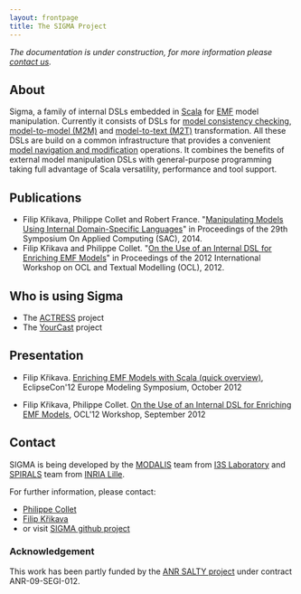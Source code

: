```yaml
---
layout: frontpage
title: The SIGMA Project
---
```


_The documentation is under construction, for more information please [contact us](#contact)._

## About ##

Sigma, a family of internal DSLs embedded in [Scala](http://scala-lang.org) for [EMF](http://www.eclipse.org/modeling/emf/) model manipulation.
Currently it consists of DSLs for [model consistency checking](model-consistency-checking.html), [model-to-model (M2M)](m2m-transformation.html) and [model-to-text (M2T)](m2t-transformation.html) transformation.
All these DSLs are build on a common infrastructure that provides a convenient [model navigation and modification](model-navigation-and-modification.html) operations.
It combines the benefits of external model manipulation DSLs with general-purpose programming taking full advantage of Scala versatility, performance and tool support.

## Publications ##

* Filip Křikava, Philippe Collet and Robert France. "[Manipulating Models Using Internal Domain-Specific Languages](http://hal.inria.fr/hal-00951803)" in Proceedings of the 29th Symposium On Applied Computing (SAC), 2014.
* Filip Křikava and Philippe Collet. "[On the Use of an Internal DSL for Enriching EMF Models](http://st.inf.tu-dresden.de/OCL2012/preproceedings/09.pdf)" in Proceedings of the 2012 International Workshop on OCL and Textual Modelling (OCL), 2012. 

## Who is using Sigma ##

* The [ACTRESS](http://fikovnik.net/Actress) project
* The [YourCast](http://yourcast.fr/) project

## Presentation ##

* Filip Křikava. [Enriching EMF Models with Scala (quick overview)](http://www.slideshare.net/krikava/enriching-emf-models-with-scala), EclipseCon'12 Europe Modeling Symposium, October 2012

* Filip Křikava, Philippe Collet. [On the Use of an Internal DSL for Enriching EMF Models](http://www.slideshare.net/krikava/krikava-ocl12), OCL'12 Workshop, September 2012

## Contact ##
<a id="contact"> </a>

SIGMA is being developed by the [MODALIS](http://modalis.polytech.unice.fr/) team from [I3S Laboratory](http://www.i3s.unice.fr/I3S/) and [SPIRALS](https://team.inria.fr/spirals/) team from [INRIA Lille](http://www.inria.fr/en/centre/lille).

For further information, please contact:

* [Philippe Collet](http://www.i3s.unice.fr/~collet/)
* [Filip Křikava](http://fikovnik.net/)
* or visit [SIGMA github project]({{site.githubProject}})

### Acknowledgement ###

This work has been partly funded by the [ANR SALTY project](https://salty.unice.fr/) under contract ANR-09-SEGI-012.

